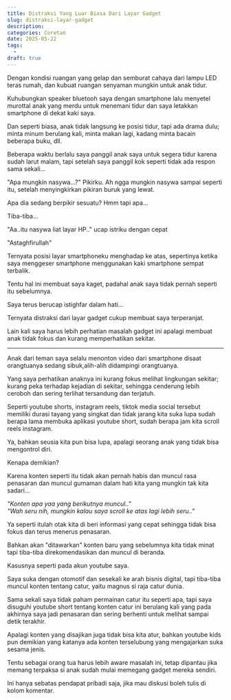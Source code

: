 ```yaml
---
title: Distraksi Yang Luar Biasa Dari Layar Gadget
slug: distraksi-layar-gadget
description: 
categories: Coretan
date: 2025-05-22
tags:
  -
draft: true
---
```


Dengan kondisi ruangan yang gelap dan semburat cahaya dari lampu LED teras rumah, dan kubuat ruangan senyaman mungkin untuk anak tidur.

Kuhubungkan speaker bluetooh saya dengan smartphone lalu menyetel murottal anak yang merdu untuk menemani tidur dan saya letakkan smartphone di dekat kaki saya.

Dan seperti biasa, anak tidak langsung ke posisi tidur, tapi ada drama dulu; minta minum berulang kali, minta makan lagi, kadang minta bacain beberapa buku, dll.

Beberapa waktu berlalu saya panggil anak saya untuk segera tidur karena sudah larut malam, tapi setelah saya panggil kok seperti tidak ada respon sama sekali... 

"Apa mungkin nasywa...?" Pikirku. Ah ngga mungkin nasywa sampai seperti itu, setelah menyingkirkan pikiran buruk yang lewat.

Apa dia sedang berpikir sesuatu? Hmm tapi apa...

Tiba-tiba...

"Aa..itu nasywa liat layar HP.." ucap istriku dengan cepat

"Astaghfirullah"

Ternyata posisi layar smartphoneku menghadap ke atas, sepertinya ketika saya menggeser smartphone menggunakan kaki smartphone sempat terbalik.

Tentu hal ini membuat saya kaget, padahal anak saya tidak pernah seperti itu sebelumnya.

Saya terus berucap istighfar dalam hati...

Ternyata distraksi dari layar gadget cukup membuat saya terperanjat.

Lain kali saya harus lebih perhatian masalah gadget ini apalagi membuat anak tidak fokus dan kurang memperhatikan sekitar.

***

Anak dari teman saya selalu menonton video dari smartphone disaat orangtuanya sedang sibuk,alih-alih didampingi orangtuanya.

Yang saya perhatikan anaknya ini kurang fokus melihat lingkungan sekitar; kurang peka terhadap kejadian di sekitar, sehingga cenderung lebih ceroboh dan sering terlihat tersandung dan terjatuh.

Seperti youtube shorts, instagram reels, tiktok media social tersebut memiliki durasi tayang yang singkat dan tidak jarang kita suka lupa sudah berapa lama membuka aplikasi youtube short, sudah berapa jam kita scroll reels instagram.

Ya, bahkan seusia kita pun bisa lupa, apalagi seorang anak yang tidak bisa mengontrol diri.

Kenapa demikian?

Karena konten seperti itu tidak akan pernah habis dan muncul rasa penasaran dan muncul gumaman dalam hati kita yang mungkin tak kita sadari... 

*"Konten apa yaa yang berikutnya muncul.."*\
*"Wah seru nih, mungkin kalau saya scroll ke atas lagi lebih seru.."*

Ya seperti itulah otak kita di beri informasi yang cepat sehingga tidak bisa fokus dan terus menerus penasaran.

Bahkan akan "ditawarkan" konten baru yang sebelumnya kita tidak minat tapi tiba-tiba direkomendasikan dan muncul di beranda.

Kasusnya seperti pada akun youtube saya.

Saya suka dengan otomotif dan sesekali ke arah bisnis digital, tapi tiba-tiba muncul konten tentang catur, yaitu magnus si raja catur dunia.

Sama sekali saya tidak paham permainan catur itu seperti apa, tapi saya disuguhi youtube short tentang konten catur ini berulang kali yang pada akhirnya saya jadi penasaran dan sering berhenti untuk melihat sampai detik terakhir.

Apalagi konten yang disajikan juga tidak bisa kita atur, bahkan youtube kids pun demikian yang katanya ada konten terselubung yang mengajarkan suka sesama jenis.

Tentu sebagai orang tua harus lebih aware masalah ini, tetap dipantau jika memang terpaksa si anak sudah mulai memegang gadget mereka sendiri.

Ini hanya sebatas pendapat pribadi saja, jika mau diskusi boleh tulis di kolom komentar.